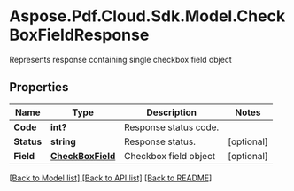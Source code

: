 ﻿# Aspose.Pdf.Cloud.Sdk.Model.CheckBoxFieldResponse
Represents response containing single checkbox field object

## Properties

Name | Type | Description | Notes
------------ | ------------- | ------------- | -------------
**Code** | **int?** | Response status code. | 
**Status** | **string** | Response status. | [optional] 
**Field** | [**CheckBoxField**](CheckBoxField.md) | Checkbox field object | [optional] 

[[Back to Model list]](../README.md#documentation-for-models) [[Back to API list]](../README.md#documentation-for-api-endpoints) [[Back to README]](../README.md)

